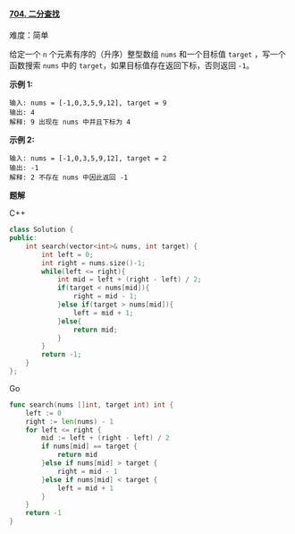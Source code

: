 #### [704. 二分查找](https://leetcode-cn.com/problems/binary-search/)

难度：简单

给定一个 `n` 个元素有序的（升序）整型数组 `nums` 和一个目标值 `target` ，写一个函数搜索 `nums` 中的 `target`，如果目标值存在返回下标，否则返回 `-1`。


**示例 1:**

```
输入: nums = [-1,0,3,5,9,12], target = 9
输出: 4
解释: 9 出现在 nums 中并且下标为 4
```

**示例 2:**

```
输入: nums = [-1,0,3,5,9,12], target = 2
输出: -1
解释: 2 不存在 nums 中因此返回 -1
```

**题解**

C++

```C++
class Solution {
public:
    int search(vector<int>& nums, int target) {
        int left = 0;
        int right = nums.size()-1;
        while(left <= right){
            int mid = left + (right - left) / 2;
            if(target < nums[mid]){
                right = mid - 1;
            }else if(target > nums[mid]){
                left = mid + 1;
            }else{
                return mid;
            }
        }
        return -1;
    }
};
```

Go

```go
func search(nums []int, target int) int {
    left := 0
    right := len(nums) - 1
    for left <= right {
        mid := left + (right - left) / 2
        if nums[mid] == target {
            return mid
        }else if nums[mid] > target {
            right = mid - 1
        }else if nums[mid] < target {
            left = mid + 1
        }
    }
    return -1
}
```


